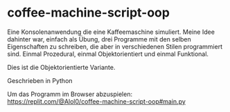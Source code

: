 # coffee-machine-script-oop

Eine Konsolenanwendung die eine Kaffeemaschine simuliert.
Meine Idee dahinter war, einfach als Übung, drei Programme mit den selben Eigenschaften zu schreiben, die aber in verschiedenen Stilen programmiert sind. Einmal Prozedural, einmal Objektorientiert und einmal Funktional.

Dies ist die Objektorientierte Variante.

Geschrieben in Python

Um das Programm im Browser abzuspielen:
https://replit.com/@Alol0/coffee-machine-script-oop#main.py
